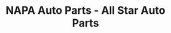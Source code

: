 ---
title: "NAPA Auto Parts - All Star Auto Parts"
url: /thayne/napa-auto-parts-all-star-auto-parts/
shop: car parts
---